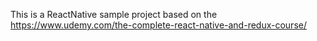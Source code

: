 This is a ReactNative sample project based on the https://www.udemy.com/the-complete-react-native-and-redux-course/
